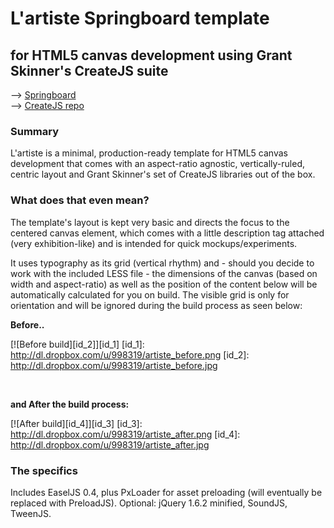 
L'artiste Springboard template
==============================
for HTML5 canvas development using Grant Skinner's CreateJS suite
-----------------------------------------------------------------

--> [Springboard](https://github.com/soulwire/Springboard)  
--> [CreateJS repo](https://github.com/CreateJS) 

### Summary

L'artiste is a minimal, production-ready template for HTML5 canvas development that comes with an aspect-ratio agnostic, vertically-ruled, centric layout and Grant Skinner's set of CreateJS libraries out of the box.

### What does that even mean? 

The template's layout is kept very basic and directs the focus to the centered canvas element, which comes with a little description tag attached (very exhibition-like) and is intended for quick mockups/experiments. 

It uses typography as its grid (vertical rhythm) and - should you decide to work with the included LESS file - the dimensions of the canvas (based on width and aspect-ratio) as well as the position of the content below will be automatically calculated for you on build. The visible grid is only for orientation and will be ignored during the build process as seen below:

__Before..__

[![Before build][id_2]][id_1]
[id_1]: http://dl.dropbox.com/u/998319/artiste_before.png
[id_2]: http://dl.dropbox.com/u/998319/artiste_before.jpg

<br />

__and After the build process:__

[![After build][id_4]][id_3]
[id_3]: http://dl.dropbox.com/u/998319/artiste_after.png
[id_4]: http://dl.dropbox.com/u/998319/artiste_after.jpg


### The specifics

Includes EaselJS 0.4, plus PxLoader for asset preloading (will eventually be replaced with PreloadJS).
Optional: jQuery 1.6.2 minified, SoundJS, TweenJS.